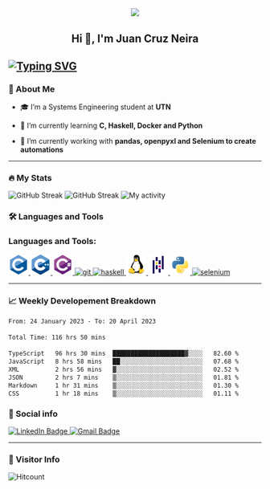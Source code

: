 <div id="header" align="center">
  <img src=https://raw.githubusercontent.com/halfrost/halfrost/master/icons/header_.png width="1000"/>
</div>

<h2 align="center">Hi 👋, I'm Juan Cruz Neira</h2>

[![Typing SVG](https://readme-typing-svg.demolab.com?font=Raleway&weight=500&size=25&pause=1000&color=1889F7&vCenter=true&width=435&lines=Welcome+to+my+GitHub+page)](https://git.io/typing-svg)
---
### 👦 About Me
- 🎓 I’m a Systems Engineering student at **UTN**

- 🌱 I’m currently learning **C, Haskell, Docker and Python**

- 🔭 I’m currently working with **pandas, openpyxl and Selenium to create automations**

--- 

### 🔥 My Stats 
![GitHub Streak](https://github-readme-stats.vercel.app/api?username=jcneira14&count_private=true&show_icons=true&theme=react)
![GitHub Streak](https://streak-stats.demolab.com/?user=jcneira14&theme=react)
![My activity](https://github-readme-activity-graph.cyclic.app/graph?username=jcneira14&theme=react-dark)
<a href="https://github.com/jcneira14/github-stats">

</a>
<!-- ![Top Langs](https://github-readme-stats.vercel.app/api/top-langs/?username=jcneira14&layout=compact&langs_count=10&theme=react) -->
<!-- ![Wakatime stats](https://github-readme-stats.vercel.app/api/wakatime?username=jcneira14&theme=react) -->


### :hammer_and_wrench: Languages and Tools 

<h3 align="left">Languages and Tools:</h3>
<p align="left"> <a href="https://www.cprogramming.com/" target="_blank" rel="noreferrer"> <img src="https://raw.githubusercontent.com/devicons/devicon/master/icons/c/c-original.svg" alt="c" width="40" height="40"/> </a> <a href="https://www.w3schools.com/cpp/" target="_blank" rel="noreferrer"> <img src="https://raw.githubusercontent.com/devicons/devicon/master/icons/cplusplus/cplusplus-original.svg" alt="cplusplus" width="40" height="40"/> </a> <a href="https://www.w3schools.com/cs/" target="_blank" rel="noreferrer"> <img src="https://raw.githubusercontent.com/devicons/devicon/master/icons/csharp/csharp-original.svg" alt="csharp" width="40" height="40"/> </a> <a href="https://git-scm.com/" target="_blank" rel="noreferrer"> <img src="https://www.vectorlogo.zone/logos/git-scm/git-scm-icon.svg" alt="git" width="40" height="40"/> </a> <a href="https://www.haskell.org/" target="_blank" rel="noreferrer"> <img src="https://upload.wikimedia.org/wikipedia/commons/1/1c/Haskell-Logo.svg" alt="haskell" width="40" height="40"/> </a> <a href="https://www.linux.org/" target="_blank" rel="noreferrer"> <img src="https://raw.githubusercontent.com/devicons/devicon/master/icons/linux/linux-original.svg" alt="linux" width="40" height="40"/> </a> <a href="https://pandas.pydata.org/" target="_blank" rel="noreferrer"> <img src="https://raw.githubusercontent.com/devicons/devicon/2ae2a900d2f041da66e950e4d48052658d850630/icons/pandas/pandas-original.svg" alt="pandas" width="40" height="40"/> </a> <a href="https://www.python.org" target="_blank" rel="noreferrer"> <img src="https://raw.githubusercontent.com/devicons/devicon/master/icons/python/python-original.svg" alt="python" width="40" height="40"/> </a> <a href="https://www.selenium.dev" target="_blank" rel="noreferrer"> <img src="https://raw.githubusercontent.com/detain/svg-logos/780f25886640cef088af994181646db2f6b1a3f8/svg/selenium-logo.svg" alt="selenium" width="40" height="40"/> </a> </p>

---

### 📈 Weekly Developement Breakdown

<!--START_SECTION:waka-simple-->

```text
From: 24 January 2023 - To: 20 April 2023

Total Time: 116 hrs 50 mins

TypeScript   96 hrs 30 mins  ████████████████████▓░░░░   82.60 %
JavaScript   8 hrs 58 mins   ██░░░░░░░░░░░░░░░░░░░░░░░   07.68 %
XML          2 hrs 56 mins   ▓░░░░░░░░░░░░░░░░░░░░░░░░   02.52 %
JSON         2 hrs 7 mins    ▒░░░░░░░░░░░░░░░░░░░░░░░░   01.81 %
Markdown     1 hr 31 mins    ▒░░░░░░░░░░░░░░░░░░░░░░░░   01.30 %
CSS          1 hr 18 mins    ▒░░░░░░░░░░░░░░░░░░░░░░░░   01.11 %
```

<!--END_SECTION:waka-simple-->

### 🔗 Social info

<div id="badges">
    <a href="https://www.linkedin.com/in/juancruzneira/">
    <img src="https://img.shields.io/badge/LinkedIn-blue?style=for-the-badge&logo=linkedin&logoColor=white" alt="LinkedIn Badge"/>
    </a>
    <a href="https://mail.google.com/mail/u/0/?fs=1&tf=cm&to=juancruzneira@gmail.com">
    <img src="https://img.shields.io/badge/Gmail-D14836?style=for-the-badge&logo=gmail&logoColor=white" alt="Gmail Badge"/>
    </a>
</div>

---

### 👀 Visitor Info

![Hitcount](https://komarev.com/ghpvc/?username=jcneira14&color=57bcd9)
